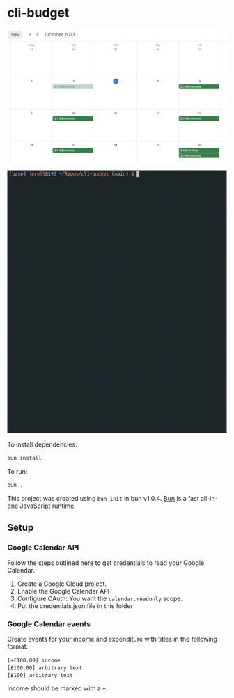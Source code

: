 # cli-budget

![calendar](calendar.png)

![demo](demo.gif)

To install dependencies:

```bash
bun install
```

To run:

```bash
bun .
```

This project was created using `bun init` in bun v1.0.4. [Bun](https://bun.sh) is a fast all-in-one JavaScript runtime.

## Setup

### Google Calendar API

Follow the steps outlined [here](https://developers.google.com/calendar/api/quickstart/nodejs) to get credentials to read your Google Calendar.

1. Create a Google Cloud project.
2. Enable the Google Calendar API
3. Configure OAuth: You want the `calendar.readonly` scope.
4. Put the credentials.json file in this folder

### Google Calendar events

Create events for your income and expenditure with titles in the following format:

`[+£100.00] income`  
`[£100.00] arbitrary text`  
`[£100] arbitrary text`

Income should be marked with a `+`.
